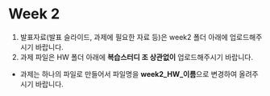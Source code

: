 # Week 2

1. 발표자료(발표 슬라이드, 과제에 필요한 자료 등)은 week2 폴더 아래에 업로드해주시기 바랍니다. 
2. 과제 파일은 HW 폴더 아래에 **복습스터디 조 상관없이** 업로드해주시기 바랍니다. 
  - 과제는 하나의 파일로 만들어서 파일명을 **week2_HW_이름**으로 변경하여 올려주시기 바랍니다. 
